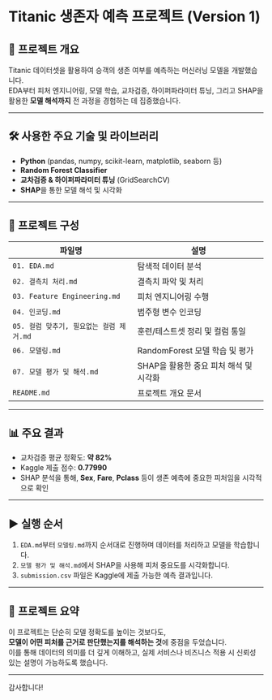 # Titanic 생존자 예측 프로젝트 (Version 1)

## 📌 프로젝트 개요  
Titanic 데이터셋을 활용하여 승객의 생존 여부를 예측하는 머신러닝 모델을 개발했습니다.  
EDA부터 피처 엔지니어링, 모델 학습, 교차검증, 하이퍼파라미터 튜닝, 그리고 SHAP을 활용한 **모델 해석까지** 전 과정을 경험하는 데 집중했습니다.

---

## 🛠 사용한 주요 기술 및 라이브러리  
- **Python** (pandas, numpy, scikit-learn, matplotlib, seaborn 등)  
- **Random Forest Classifier**  
- **교차검증 & 하이퍼파라미터 튜닝** (GridSearchCV)  
- **SHAP**을 통한 모델 해석 및 시각화

---

## 📂 프로젝트 구성

| 파일명                                | 설명                                  |
|---------------------------------------|---------------------------------------|
| `01. EDA.md`                           | 탐색적 데이터 분석                    |
| `02. 결측치 처리.md`                  | 결측치 파악 및 처리                   |
| `03. Feature Engineering.md`          | 피처 엔지니어링 수행                  |
| `04. 인코딩.md`                        | 범주형 변수 인코딩                    |
| `05. 컬럼 맞추기, 필요없는 컬럼 제거.md`| 훈련/테스트셋 정리 및 컬럼 통일        |
| `06. 모델링.md`                        | RandomForest 모델 학습 및 평가        |
| `07. 모델 평가 및 해석.md`            | SHAP을 활용한 중요 피처 해석 및 시각화 |
| `README.md`                           | 프로젝트 개요 문서                    |

---

## 📊 주요 결과

- 교차검증 평균 정확도: **약 82%**
- Kaggle 제출 점수: **0.77990**
- SHAP 분석을 통해, **Sex**, **Fare**, **Pclass** 등이 생존 예측에 중요한 피처임을 시각적으로 확인

---

## ▶ 실행 순서

1. `EDA.md`부터 `모델링.md`까지 순서대로 진행하며 데이터를 처리하고 모델을 학습합니다.  
2. `모델 평가 및 해석.md`에서 SHAP을 사용해 피처 중요도를 시각화합니다.  
3. `submission.csv` 파일은 Kaggle에 제출 가능한 예측 결과입니다.

---

## 💬 프로젝트 요약

이 프로젝트는 단순히 모델 정확도를 높이는 것보다도,  
**모델이 어떤 피처를 근거로 판단했는지를 해석하는 것**에 중점을 두었습니다.  
이를 통해 데이터의 의미를 더 깊게 이해하고, 실제 서비스나 비즈니스 적용 시 신뢰성 있는 설명이 가능하도록 했습니다.

---

감사합니다!
